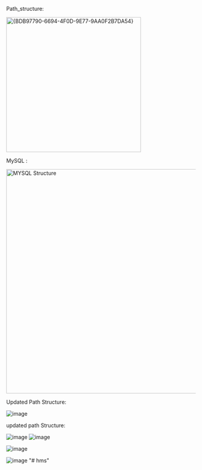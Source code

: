 Path_structure:

<img width="358" alt="{BDB97790-6694-4F0D-9E77-9AA0F2B7DA54}" src="https://github.com/user-attachments/assets/2f10ef26-1413-4694-9e53-86f89d0aed49" />

MySQL :

<img width="595" alt="MYSQL Structure" src="https://github.com/user-attachments/assets/13eba195-87d2-4d7a-a5e1-e8579204bcc4" />

Updated Path Structure:

![image](https://github.com/user-attachments/assets/3d01b616-652f-461f-9d07-0f73c7ba8d1d)

updated path Structure:

![image](https://github.com/user-attachments/assets/ee4ea649-dffe-49f5-bca4-af3decbe6213)
![image](https://github.com/user-attachments/assets/a538016d-cf8d-40fd-836f-846e6855245e)


![image](https://github.com/user-attachments/assets/e893c2f6-a7cd-4a1f-bc15-c934f87387b3)

![image](https://github.com/user-attachments/assets/1ce0a7a3-0827-4366-be0a-777a7106d468)
"# hms" 
